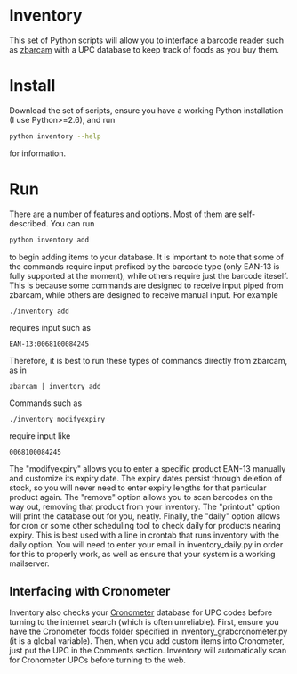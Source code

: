 Inventory
=========

This set of Python scripts will allow you to interface a barcode reader such as [zbarcam](http://zbar.sourceforge.net/) with a UPC database to keep track of foods as you buy them.


Install
=======

Download the set of scripts, ensure you have a working Python installation (I use Python>=2.6), and run 

```bash
python inventory --help
```

for information. 


Run
======

There are a number of features and options. Most of them are self-described. You can run

```bash
python inventory add
```

to begin adding items to your database. It is important to note that some of the commands require
input prefixed by the barcode type (only EAN-13 is fully supported at the moment), while others require
just the barcode iteself. This is because some commands are designed to receive input piped from zbarcam,
while others are designed to receive manual input. For example

	./inventory add

requires input such as

	EAN-13:0068100084245

Therefore, it is best to run these types of commands directly from zbarcam, as in

	zbarcam | inventory add

Commands such as

	./inventory modifyexpiry

require input like

	0068100084245

The "modifyexpiry" allows you to enter a specific product EAN-13 manually and customize its expiry date.
The expiry dates persist through deletion of stock, so you will never need to enter expiry lengths for that particular product again.
The "remove" option allows you to scan barcodes on the way out, removing that product from your inventory.
The "printout" option will print the database out for you, neatly.
Finally, the "daily" option allows for cron or some other scheduling tool to check daily for products nearing expiry.
This is best used with a line in crontab that runs inventory with the daily option.
You will need to enter your email in inventory_daily.py in order for this to properly work,
as well as ensure that your system is a working mailserver.


Interfacing with Cronometer
--------------------------

Inventory also checks your [Cronometer](http://sourceforge.net/projects/cronometer/) database for UPC codes before turning to the internet search (which is often unreliable).
First, ensure you have the Cronometer foods folder specified in inventory_grabcronometer.py (it is a global variable).
Then, when you add custom items into Cronometer, just put the UPC in the Comments section. Inventory will automatically scan for Cronometer UPCs before turning to the web.
